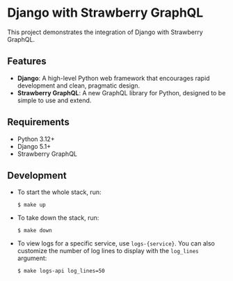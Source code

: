 # Django with Strawberry GraphQL

This project demonstrates the integration of Django with Strawberry GraphQL.

## Features

- **Django**: A high-level Python web framework that encourages rapid development and clean, pragmatic design.
- **Strawberry GraphQL**: A new GraphQL library for Python, designed to be simple to use and extend.

## Requirements

- Python 3.12+
- Django 5.1+
- Strawberry GraphQL

## Development

- To start the whole stack, run:

  ```
  $ make up
  ```

- To take down the stack, run:

  ```
  $ make down
  ```

- To view logs for a specific service, use `logs-{service}`. You can also customize the number of log lines to display with the `log_lines` argument:

  ```
  $ make logs-api log_lines=50
  ```